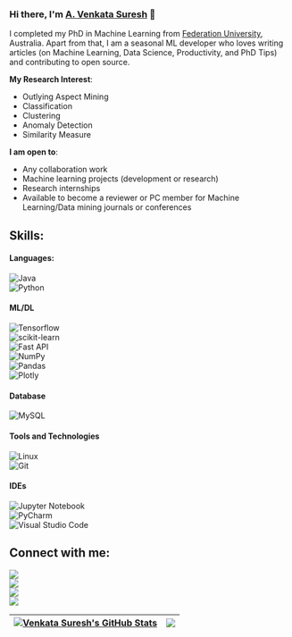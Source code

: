 ### Hi there, I'm [A. Venkata Suresh](https://github.com/Venkatasuresh-io) 👋  

I completed my PhD in Machine Learning from [Federation University](https://federation.edu.au), Australia. Apart from that, I am a seasonal ML developer who loves writing articles (on Machine Learning, Data Science, Productivity, and PhD Tips) and contributing to open source.  

**My Research Interest**:  
- Outlying Aspect Mining  
- Classification  
- Clustering  
- Anomaly Detection  
- Similarity Measure  

**I am open to**:  
- Any collaboration work  
- Machine learning projects (development or research)  
- Research internships  
- Available to become a reviewer or PC member for Machine Learning/Data mining journals or conferences  

## Skills:  

#### Languages:  
![Java](https://img.shields.io/badge/Java-ED8B00?style=for-the-badge&logo=java&logoColor=white)&nbsp;  
![Python](https://img.shields.io/badge/Python-3776AB?style=for-the-badge&logo=python&logoColor=white)&nbsp;  
  

#### ML/DL  
![Tensorflow](https://img.shields.io/badge/TensorFlow-FF6F00?style=for-the-badge&logo=tensorflow&logoColor=white)&nbsp;  
![scikit-learn](https://img.shields.io/badge/scikit--learn-%23F7931E.svg?style=for-the-badge&logo=scikit-learn&logoColor=white)&nbsp;  
![Fast API](https://img.shields.io/badge/FastAPI-005571?style=for-the-badge&logo=fastapi)&nbsp;  
![NumPy](https://img.shields.io/badge/numpy-%23013243.svg?style=for-the-badge&logo=numpy&logoColor=white)&nbsp;  
![Pandas](https://img.shields.io/badge/pandas-%23150458.svg?style=for-the-badge&logo=pandas&logoColor=white)&nbsp;  
![Plotly](https://img.shields.io/badge/Plotly-%233F4F75.svg?style=for-the-badge&logo=plotly&logoColor=white)  

#### Database  
![MySQL](https://img.shields.io/badge/MySQL-00000F?style=for-the-badge&logo=mysql&logoColor=white)&nbsp;  


#### Tools and Technologies  
![Linux](https://img.shields.io/badge/Linux-FCC624?style=for-the-badge&logo=linux&logoColor=black)&nbsp;  
![Git](https://img.shields.io/badge/GIT-E44C30?style=for-the-badge&logo=git&logoColor=white)&nbsp;  

#### IDEs  
![Jupyter Notebook](https://img.shields.io/badge/jupyter-%23FA0F00.svg?style=for-the-badge&logo=jupyter&logoColor=white)&nbsp;  
![PyCharm](https://img.shields.io/badge/pycharm-143?style=for-the-badge&logo=pycharm&logoColor=black&color=black&labelColor=green)&nbsp;  
![Visual Studio Code](https://img.shields.io/badge/Visual%20Studio%20Code-0078d7.svg?style=for-the-badge&logo=visual-studio-code&logoColor=white)&nbsp;  

## Connect with me:  

<p align = "center">  

[<img src="https://img.shields.io/badge/kaggle-%2312100E.svg?&style=for-the-badge&logo=kaggle&logoColor=white&color=black" />](https://www.kaggle.com/themlphdstudent)  
[<img src="https://img.shields.io/badge/github-%2312100E.svg?&style=for-the-badge&logo=github&logoColor=white&color=black" />](https://github.com/Venkatasuresh-io)  
[<img src="https://img.shields.io/badge/linkedin-%2312100E.svg?&style=for-the-badge&logo=linkedin&logoColor=white&color=black" />](https://in.linkedin.com/in/venkata-suresh-anangi-1711a0313)  
[<img src="https://img.shields.io/badge/instagram-%2312100E.svg?&style=for-the-badge&logo=instagram&logoColor=white&color=black" />](https://instagram.com/__suresh__018/)  

</p>  

| <a href="https://github.com/anuraghazra/github-readme-stats"><img align="center" src="https://github-readme-stats.vercel.app/api?username=Venkatasuresh-io&show_icons=true&include_all_commits=true&theme=buefy&hide_border=true" alt="Venkata Suresh's GitHub Stats" /></a> | <a href="https://github.com/anuraghazra/github-readme-stats"><img align="center" src="https://github-readme-stats.vercel.app/api/top-langs/?username=Venkatasuresh-io&layout=compact&theme=buefy&hide_border=true" /></a> |  
| ------------- | ------------- |
